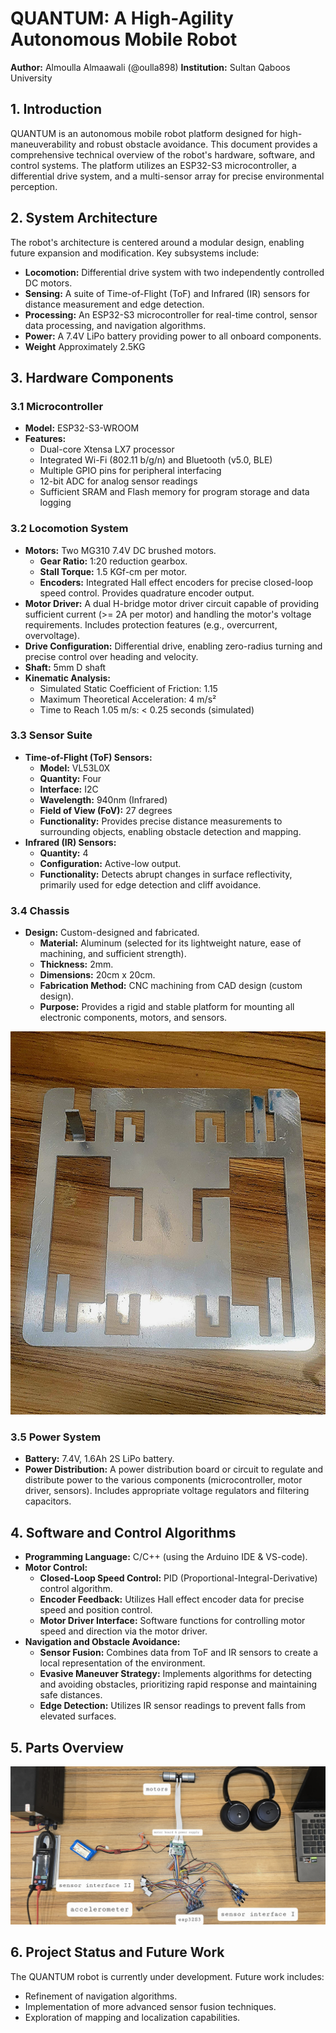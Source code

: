 # QUANTUM: A High-Agility Autonomous Mobile Robot

**Author:** Almoulla Almaawali (@oulla898)
**Institution:** Sultan Qaboos University

## 1. Introduction

QUANTUM is an autonomous mobile robot platform designed for high-maneuverability and robust obstacle avoidance.  This document provides a comprehensive technical overview of the robot's hardware, software, and control systems. The platform utilizes an ESP32-S3 microcontroller, a differential drive system, and a multi-sensor array for precise environmental perception.

## 2. System Architecture

The robot's architecture is centered around a modular design, enabling future expansion and modification.  Key subsystems include:

*   **Locomotion:**  Differential drive system with two independently controlled DC motors.
*   **Sensing:**  A suite of Time-of-Flight (ToF) and Infrared (IR) sensors for distance measurement and edge detection.
*   **Processing:**  An ESP32-S3 microcontroller for real-time control, sensor data processing, and navigation algorithms.
*   **Power:**  A 7.4V LiPo battery providing power to all onboard components.
*    **Weight** Approximately 2.5KG

## 3. Hardware Components

### 3.1 Microcontroller

*   **Model:** ESP32-S3-WROOM
*   **Features:**
    *   Dual-core Xtensa LX7 processor
    *   Integrated Wi-Fi (802.11 b/g/n) and Bluetooth (v5.0, BLE)
    *   Multiple GPIO pins for peripheral interfacing
    *   12-bit ADC for analog sensor readings
    *   Sufficient SRAM and Flash memory for program storage and data logging

### 3.2 Locomotion System

*   **Motors:**  Two MG310 7.4V DC brushed motors.
    *   **Gear Ratio:** 1:20 reduction gearbox.
    *   **Stall Torque:** 1.5 KGf-cm per motor.
    *   **Encoders:** Integrated Hall effect encoders for precise closed-loop speed control.  Provides quadrature encoder output.
*   **Motor Driver:**  A dual H-bridge motor driver circuit capable of providing sufficient current (>= 2A per motor) and handling the motor's voltage requirements.  Includes protection features (e.g., overcurrent, overvoltage).
*   **Drive Configuration:**  Differential drive, enabling zero-radius turning and precise control over heading and velocity.
* **Shaft:** 5mm D shaft
*   **Kinematic Analysis:**
    *   Simulated Static Coefficient of Friction: 1.15
    *   Maximum Theoretical Acceleration: 4 m/s²
    *   Time to Reach 1.05 m/s: < 0.25 seconds (simulated)

### 3.3 Sensor Suite

*   **Time-of-Flight (ToF) Sensors:**
    *   **Model:**  VL53L0X
    *   **Quantity:** Four
    *   **Interface:** I2C
    *   **Wavelength:** 940nm (Infrared)
    *   **Field of View (FoV):** 27 degrees
    *   **Functionality:** Provides precise distance measurements to surrounding objects, enabling obstacle detection and mapping.
*   **Infrared (IR) Sensors:**
    *   **Quantity:** 4
    *   **Configuration:** Active-low output.
    *   **Functionality:** Detects abrupt changes in surface reflectivity, primarily used for edge detection and cliff avoidance.

### 3.4 Chassis

*   **Design:** Custom-designed and fabricated.
    *   **Material:** Aluminum (selected for its lightweight nature, ease of machining, and sufficient strength).
    *   **Thickness:** 2mm.
    *   **Dimensions:** 20cm x 20cm.
    *   **Fabrication Method:** CNC machining from CAD design (custom design).
    *   **Purpose:** Provides a rigid and stable platform for mounting all electronic components, motors, and sensors.

![Custom Chassis](https://github.com/oulla898/QUANTUM-/blob/3baaca86c5ad53ef21653d8983fbaddc7042e5a4/CNC-ed%20chassis%20aluminum%20.jpg?raw=true)

### 3.5 Power System

*   **Battery:** 7.4V, 1.6Ah 2S LiPo battery.
*   **Power Distribution:**  A power distribution board or circuit to regulate and distribute power to the various components (microcontroller, motor driver, sensors).  Includes appropriate voltage regulators and filtering capacitors.

## 4. Software and Control Algorithms

*   **Programming Language:** C/C++ (using the Arduino IDE & VS-code).
*   **Motor Control:**
    *   **Closed-Loop Speed Control:**  PID (Proportional-Integral-Derivative) control algorithm.
    *   **Encoder Feedback:** Utilizes Hall effect encoder data for precise speed and position control.
    *   **Motor Driver Interface:**  Software functions for controlling motor speed and direction via the motor driver.
*   **Navigation and Obstacle Avoidance:**
    *   **Sensor Fusion:**  Combines data from ToF and IR sensors to create a local representation of the environment.
    *   **Evasive Maneuver Strategy:**  Implements algorithms for detecting and avoiding obstacles, prioritizing rapid response and maintaining safe distances.
    *   **Edge Detection:**  Utilizes IR sensor readings to prevent falls from elevated surfaces.

## 5. Parts Overview
![Parts Overview](https://github.com/oulla898/QUANTUM-/blob/eec5027533dc6741bd1c5c335dc5ba3137be9a86/quantom%20parts.jpg?raw=true)

## 6. Project Status and Future Work

The QUANTUM robot is currently under development.  Future work includes:

*   Refinement of navigation algorithms.
*   Implementation of more advanced sensor fusion techniques.
*   Exploration of mapping and localization capabilities.
